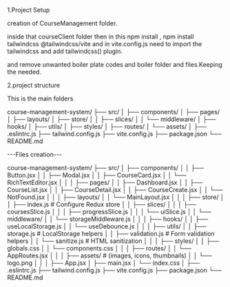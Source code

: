 1.Project Setup

creation of CourseManagement folder.

inside that courseClient folder then in this npm install , npm install tailwindcss @tailwindcss/vite and in vite.config.js need to import the tailwindcss and add tailwindcss() plugin.

and remove unwanted boiler plate codes and boiler folder and files.Keeping the needed.

2.project structure

This is the main folders

course-management-system/
├── src/
│   ├── components/
│   ├── pages/
│   ├── layouts/
│   ├── store/
│   │   ├── slices/
│   │   └── middleware/
│   ├── hooks/
│   ├── utils/
│   ├── styles/
│   ├── routes/
│   └── assets/
│
├── .eslintrc.js
├── tailwind.config.js
├── vite.config.js
├── package.json
└── README.md

---Files creation--- 

course-management-system/
├── src/
│   ├── components/
│   │   ├── Button.jsx
│   │   ├── Modal.jsx
│   │   ├── CourseCard.jsx
│   │   └── RichTextEditor.jsx
│   │
│   ├── pages/
│   │   ├── Dashboard.jsx
│   │   ├── CourseList.jsx
│   │   ├── CourseDetail.jsx
│   │   ├── CourseCreate.jsx
│   │   └── NotFound.jsx
│   │
│   ├── layouts/
│   │   └── MainLayout.jsx
│   │
│   ├── store/
│   │   ├── index.js            # Configure Redux store
│   │   ├── slices/
│   │   │   ├── coursesSlice.js
│   │   │   ├── progressSlice.js
│   │   │   └── uiSlice.js
│   │   └── middleware/
│   │       └── storageMiddleware.js
│   │
│   ├── hooks/
│   │   ├── useLocalStorage.js
│   │   └── useDebounce.js
│   │
│   ├── utils/
│   │   ├── storage.js          # LocalStorage helpers
│   │   ├── validation.js       # Form validation helpers
│   │   └── sanitize.js         # HTML sanitization
│   │
│   ├── styles/
│   │   ├── globals.css
│   │   └── components.css
│   │
│   ├── routes/
│   │   └── AppRoutes.jsx
│   │
│   ├── assets/                 # (images, icons, thumbnails)
│   │   └── logo.png
│   │
│   ├── App.jsx
│   ├── main.jsx
│   └── index.css
│
├── .eslintrc.js
├── tailwind.config.js
├── vite.config.js
├── package.json
└── README.md
